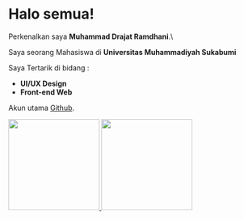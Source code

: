 # Halo semua! 

Perkenalkan saya **Muhammad Drajat Ramdhani**.\

Saya seorang Mahasiswa di **Universitas Muhammadiyah Sukabumi** 

Saya Tertarik di bidang :
* **UI/UX Design**
* **Front-end Web**

Akun utama [Github](https://github.com/drajatdani1892/).

<p align="left">
<a href="https://github.com/drajatdani1892">
  <img height="180em" src="https://github-readme-stats-eight-theta.vercel.app/api?username=drajatdani1892&show_icons=true&theme=algolia&include_all_commits=true&count_private=true"/>
  <img height="180em" src="https://github-readme-stats-eight-theta.vercel.app/api/top-langs/?username=drajatdani1892&layout=compact&langs_count=8&theme=algolia"/>
</a>
</p>
